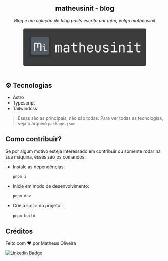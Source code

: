 <!-- # Blog - matheusinit -->
<h2 align="center">matheusinit - blog</h2>
<p align="center">
  <i>Blog é um coleção de blog posts escrito por mim, vulgo matheusinit</i>
  <br/><br/>
  <img width="390" alt="matheusinit" src="./.github/readme/logo.svg"/>
  <br/><br/>
</p>

## ⚙️ Tecnologias

 - Astro
 - Typescript
 - Tailwindcss

> Essas são as principais, não são todas. Para ver todas as tecnologias, veja o arquivo `package.json`

## Como contribuir?

Se por algum motivo esteja interessado em contribuir ou somente rodar na sua máquina, esses são os comandos:

+ Instale as dependências:

  ```bash
  pnpm i
  ```

+ Inicie em modo de desenvolvimento:

  ```bash
  pnpm dev
  ```

+ Crie a `build` do projeto:

  ```bash
  pnpm build
  ```

## Créditos

Feito com :heart: por Matheus Oliveira

[![Linkedin Badge](https://img.shields.io/badge/-Matheus-blue?style=for-the-badge&logo=Linkedin&logoColor=white&link=https://www.linkedin.com/in/matheus-silva13/)](https://www.linkedin.com/in/matheus-silva13/)
